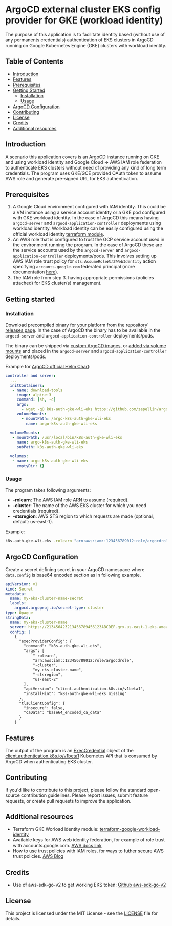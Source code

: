 # ArgoCD external cluster EKS config provider for GKE (workload identity)

The purpose of this application is to facilitate identity based (without use of any permanents credentials) authentication of EKS clusters in ArgoCD running on Google Kubernetes Engine (GKE) clusters with workload identity.

## Table of Contents

- [Introduction](#introduction)
- [Features](#features)
- [Prerequisites](#prerequisites)
- [Getting Started](#getting-started)
  - [Installation](#installation)
  - [Usage](#usage)
- [ArgoCD Configuration](#argocd-configuration)
- [Contributing](#contributing)
- [License](#license)
- [Credits](#credits)
- [Additional resources](#additional-resources)

## Introduction

A scenario this application covers is an ArgoCD instance running on GKE and using workload identity and Google Cloud -> AWS IAM role federation to authenticate EKS clusters without need of providing any kind of long term credentials. The program uses GKE/GCE provided OAuth token to assume AWS role and generate pre-signed URL for EKS authentication.

## Prerequisites

1. A Google Cloud environment configured with IAM identity. This could be a VM instance using a service account identity or a GKE pod configured with GKE workload identity. In the case of ArgoCD this means having `argocd-server` and `argocd-application-controller` deployments using workload identity. Workload identity can be easily configured using the official workload identity [terraform module](https://registry.terraform.io/modules/terraform-google-modules/kubernetes-engine/google/latest/submodules/workload-identity).
2. An AWS role that is configured to trust the GCP service account used in the environment running the program. In the case of ArgoCD these are the service accounts used by the `argocd-server` and `argocd-application-controller` deployments/pods. This involves setting up AWS IAM role trust policy for `sts:AssumeRoleWithWebIdentity` action specifying `accounts.google.com` federated principal (more documentation [here](https://gist.github.com/wvanderdeijl/c6a9a9f26149cea86039b3608e3556c1)).
3. The IAM role from step 3. having appropriate permissions (policies attached) for EKS cluster(s) management.

## Getting started

### Installation

Download precompiled binary for your platform from the repository' [releases page](https://github.com/zepellin/argocd-k8s-auth-gke-wli-eks/releases). In the case of ArgoCD the binary has to be available in the `argocd-server` and `argocd-application-controller` deployments/pods.

The binary can be shipped via [custom ArgoCD images](https://argo-cd.readthedocs.io/en/stable/operator-manual/custom_tools/#byoi-build-your-own-image), or [added via volume mounts](https://argo-cd.readthedocs.io/en/stable/operator-manual/custom_tools/#adding-tools-via-volume-mounts) and placed in the `argocd-server` and `argocd-application-controller` deployments/pods.

Example for [ArgoCD official Helm Chart](https://github.com/argoproj/argo-helm/blob/main/charts/argo-cd/values.yaml#L655-L675):

```yaml
controller and server:
  ...
  initContainers:
   - name: download-tools
     image: alpine:3
     command: [sh, -c]
     args:
       - wget -qO k8s-auth-gke-wli-eks https://github.com/zepellin/argocd-k8s-auth-gke-wli-eks/releases/download/v0.1.0/k8s-auth-gke-wli-eks-v0.1.0-linux-amd64 && chmod +x k8s-auth-gke-wli-eks && mv k8s-auth-gke-wli-eks /argo-k8s-auth-gke-wli-eks/
     volumeMounts:
       - mountPath: /argo-k8s-auth-gke-wli-eks
         name: argo-k8s-auth-gke-wli-eks

  volumeMounts:
   - mountPath: /usr/local/bin/k8s-auth-gke-wli-eks
     name: argo-k8s-auth-gke-wli-eks
     subPath: k8s-auth-gke-wli-eks

  volumes:
   - name: argo-k8s-auth-gke-wli-eks
     emptyDir: {}
```

### Usage

The program takes following arguments:

- **-rolearn**: The AWS IAM role ARN to assume (required).
- **-cluster**: The name of the AWS EKS cluster for which you need credentials (required).
- **-stsregion**: AWS STS region to which requests are made (optional, default: us-east-1).

Example:

```bash
k8s-auth-gke-wli-eks -rolearn "arn:aws:iam::123456789012:role/argocdrole" -cluster "my-eks-cluster-name" -stsregion "us-east-1"
```

## ArgoCD Configuration

Create a secret defining secret in your ArgoCD namespace where `data.config` is base64 encoded section as in following example.

```yaml
apiVersion: v1
kind: Secret
metadata:
  name: my-eks-cluster-name-secret
  labels:
    argocd.argoproj.io/secret-type: cluster
type: Opaque
stringData:
  name: my-eks-cluster-name
  server: https://213456423213456789456123ABCDEF.grx.us-east-1.eks.amazonaws.com
  config: |
    {
      "execProviderConfig": {
        "command": "k8s-auth-gke-wli-eks",
        "args": [
            "-rolearn",
            "arn:aws:iam::123456789012:role/argocdrole",
            "-cluster",
            "my-eks-cluster-name",
            "-stsregion",
            "us-east-2"
        ],
        "apiVersion": "client.authentication.k8s.io/v1beta1",
        "installHint": "k8s-auth-gke-wli-eks missing"
      },
      "tlsClientConfig": {
        "insecure": false,
        "caData": "base64_encoded_ca_data"
      }
    }
```

## Features

The output of the program is an [ExecCredential](https://kubernetes.io/docs/reference/config-api/client-authentication.v1beta1/#client-authentication-k8s-io-v1beta1-ExecCredential) object of the [client.authentication.k8s.io/v1beta1](https://kubernetes.io/docs/reference/config-api/client-authentication.v1beta1/) Kubernetes API that is consumed by ArgoCD when authenticating EKS cluster.

## Contributing

If you'd like to contribute to this project, please follow the standard open-source contribution guidelines. Please report issues, submit feature requests, or create pull requests to improve the application.

## Additional resources

- Terraform GKE Worload identity module: [terraform-google-workload-identity](https://registry.terraform.io/modules/terraform-google-modules/kubernetes-engine/google/latest/submodules/workload-identity)
- Available keys for AWS web identity federation, for example of role trust with accounts.google.com. [AWS docs link](https://docs.aws.amazon.com/IAM/latest/UserGuide/reference_policies_iam-condition-keys.html)
- How to use trust policies with IAM roles, for ways to futher secure AWS trust policies. [AWS Blog](https://aws.amazon.com/es/blogs/security/how-to-use-trust-policies-with-iam-roles/)

## Credits

- Use of aws-sdk-go-v2 to get working EKS token: [Github aws-sdk-go-v2](https://github.com/aws/aws-sdk-go-v2/issues/1922)

## License

This project is licensed under the MIT License - see the [LICENSE](LICENSE) file for details.
